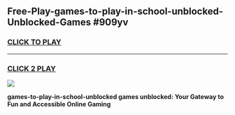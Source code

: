 
## Free-Play-games-to-play-in-school-unblocked-Unblocked-Games #909yv
<h3>
<a href="https://news.freeplayer.one?title=games-to-play-in-school-unblocked&ref=8M">CLICK TO PLAY</a></h3>
<hr>

<h3>
<a href="https://news.freeplayer.one?title=games-to-play-in-school-unblocked&ref=8M">CLICK 2 PLAY</a>
  
</h3>

<a href="https://news.freeplayer.one?title=games-to-play-in-school-unblocked&ref=8M"><img src="https://clearcache.store/games.png"></a>


**games-to-play-in-school-unblocked games unblocked: Your Gateway to Fun and Accessible Online Gaming**
